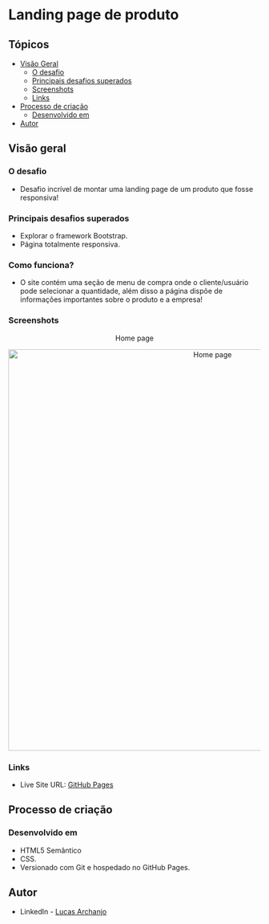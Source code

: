 # Landing page de produto 

## Tópicos

- [Visão Geral](#visão-geral)
  - [O desafio](#o-desafio)
  - [Principais desafios superados](#principais-desafios-superados)
  - [Screenshots](#screenshots)
  - [Links](#links)
- [Processo de criação](#processo-de-criação)
  - [Desenvolvido em](#desenvolvido-em)
- [Autor](#autor)

## Visão geral

### O desafio

- Desafio incrível de montar uma landing page de um produto que fosse responsiva!

### Principais desafios superados

- Explorar o framework Bootstrap.
- Página totalmente responsiva.

### Como funciona?

- O site contém uma seção de menu de compra onde o cliente/usuário pode selecionar a quantidade, além disso a página dispõe de informações importantes sobre o produto e a empresa!

### Screenshots

<p align="center"> Home page </p>
<p align="center">
  <img align="center" src="https://github.com/Lucasarkh/product-LP/blob/main/assets/screenshots/home%20page.png" width="800" title="Home page">
</p>


### Links

- Live Site URL: [GitHub Pages](https://lucasarkh.github.io/product-LP/)

## Processo de criação

### Desenvolvido em

- HTML5 Semântico
- CSS.
- Versionado com Git e hospedado no GitHub Pages.

## Autor

- LinkedIn - [Lucas Archanjo](https://www.linkedin.com/in/lucasarkh)
